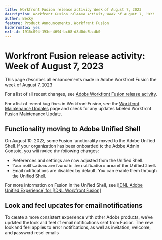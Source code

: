 ```yaml
---
title: Workfront Fusion release activity Week of August 7, 2023
description: Workfront Fusion release activity Week of August 7, 2023
author: Becky
feature: Product Announcements, Workfront Fusion
hidefromtoc: yes
exl-id: 1916c094-193e-4694-bc68-d8d0dd2bcdb0
---
```

# Workfront Fusion release activity: Week of August 7, 2023

This page describes all enhancements made in Adobe Workfront Fusion the week of
 August 7, 2023

For a list of all recent changes, see [Adobe Workfront Fusion release activity](../../../product-announcements/product-releases/fusion-release-activity/fusion-release-activity.md).

For a list of recent bug fixes in Workfront Fusion, see the [Workfront Maintenance Updates](https://experienceleague.adobe.com/docs/workfront-known-issues/releases/current-updates.html) page and check for any updates labeled Workfront Fusion Maintenance Update.

## Functionality moving to Adobe Unified Shell

On August 10. 2023, some Fusion functionality moved to the Adobe Unified Shell. If your organization has been onboarded to the Adobe Admin Console, you will notice the following changes:

* Preferences and settings are now adjusted from the Unified Shell.
* Your notifications are found in the notifications area of the Unified Shell.
* Email notifications are disabled by default. You can enable them through the Unified Shell.

For more information on Fusion in the Unified Shell, see [[!DNL Adobe Unified Experience] for [!DNL Workfront Fusion]                                                                                     ](/help/quicksilver/workfront-fusion/fusion-in-admin-console/fusion-unified-experience.md)


## Look and feel updates for email notifications

To create a more consistent experience with other Adobe products, we've updated the look and feel of email notifications sent from Fusion. The new look and feel applies to error notifications, as well as invitation, welcome, and password reset emails.
